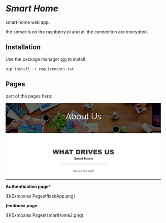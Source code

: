 #  *Smart Home*

smart home web app.

the server is on the raspberry pi and all the connection are encrypted.



## Installation

Use the package manager [pip](https://pip.pypa.io/en/stable/) to install 

`pip install -r requirements.txt`

## Pages

part of the pages here:



<img src="Exmpales Pages\smartHome.png" alt="s" style="zoom: 67%;" />

****



**Authentication page***

![](Exmpales Pages\flaskApp.png)



***feedback page***

![](Exmpales Pages\smartHome2.png)